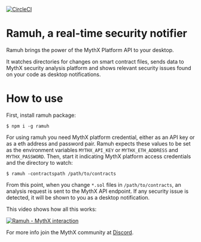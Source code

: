 [![CircleCI](https://circleci.com/gh/ConsenSys/ramuh.svg?style=svg&circle-token=1a338ebf21755619e0dc1aae7e800be754348635)](https://circleci.com/gh/ConsenSys/ramuh)

# Ramuh, a real-time security notifier

Ramuh brings the power of the MythX Platform API to your desktop.

It watches directories for changes on smart contract files, sends
data to MythX security analysis platform and shows relevant security
issues found on your code as desktop notifications.

# How to use

First, install ramuh package:
```
$ npm i -g ramuh
```
For using ramuh you need MythX platform credential, either as an API key
or as a eth address and password pair. Ramuh expects these values to be set
as the environment variables `MYTHX_API_KEY` or `MYTHX_ETH_ADDRESS` and
`MYTHX_PASSWORD`.
Then, start it indicating MythX platform access credentials and the
directory to watch:
```
$ ramuh -contractspath /path/to/contracts
```
From this point, when you change `*.sol` files in `/path/to/contracts`, an
analysis request is sent to the MythX API endpoint. If any security issue is
detected, it will be shown to you as a desktop notification.

This video shows how all this works:

[![Ramuh - MythX interaction](http://img.youtube.com/vi/MQxYBHuYeEA/0.jpg)](http://www.youtube.com/watch?v=MQxYBHuYeEA "Ramuh - MythX interaction")

For more info join the MythX community at [Discord](https://discord.gg/kktn8Wt).
